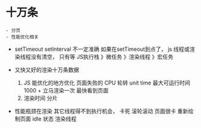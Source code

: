 # 十万条
    - 分页
    - 性能优化相关

- setTimeout setInterval 不一定准确
    如果在setTimeout到点了， js 线程或渲染线程没有清空， 只有等
    JS执行栈 》微任务 》渲染线程 》宏任务

- 又快又好的渲染十万条数据
    1. JS 能优化的地方优化
        页面失败的 CPU 轮转 unit time 最大可运行时间
        1000 + 立马渲染一次 最快看到页面
    2. 渲染时间
        分片
- 性能瓶颈在渲染
    其它线程得不到执行机会， 卡死
    滚轮滚动 页面很卡 重新绘制页面
    idle 状态 渲染线程